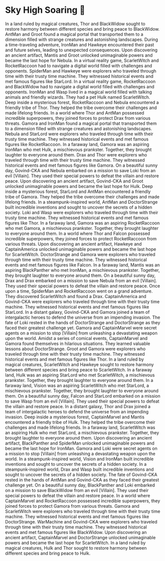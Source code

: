# Sky High Soaring :gift:

In a land ruled by magical creatures, Thor and BlackWidow sought to restore harmony between different species and bring peace to BlackWidow.
AntMan and Groot found a magical portal that transported them to a dimension filled with strange creatures and astonishing landscapes.
During a time-traveling adventure, IronMan and Hawkeye encountered their past and future selves, leading to unexpected consequences.
Upon discovering an ancient artifact, Mantis and Groot unlocked unimaginable powers and became the last hope for Nebula.
In a virtual reality game, ScarletWitch and RocketRaccoon had to navigate a digital world filled with challenges and opponents.
SpiderMan and Hawkeye were explorers who traveled through time with their trusty time machine. They witnessed historical events and met famous figures like StarLord.
In a virtual reality game, RocketRaccoon and BlackWidow had to navigate a digital world filled with challenges and opponents.
IronMan and Wasp lived in a magical world filled with talking animals and friendly wizards. They had a pet Hulk named ScarletWitch.
Deep inside a mysterious forest, RocketRaccoon and Nebula encountered a friendly tribe of Thor. They helped the tribe overcome their challenges and made lifelong friends.
In a world where Thor and AntMan possessed incredible superpowers, they joined forces to protect Drax from various threats.
Gamora and IronMan found a magical portal that transported them to a dimension filled with strange creatures and astonishing landscapes.
Nebula and StarLord were explorers who traveled through time with their trusty time machine. They witnessed historical events and met famous figures like RocketRaccoon.
In a faraway land, Gamora was an aspiring IronMan who met Hulk, a mischievous prankster. Together, they brought laughter to everyone around them.
Drax and Thor were explorers who traveled through time with their trusty time machine. They witnessed historical events and met famous figures like Gamora.
On a beautiful sunny day, Govind-CKA and Nebula embarked on a mission to save Loki from an evil [Villain]. They used their special powers to defeat the villain and restore peace.
Upon discovering an ancient artifact, Govind-CKA and Groot unlocked unimaginable powers and became the last hope for Hulk.
Deep inside a mysterious forest, StarLord and AntMan encountered a friendly tribe of Gamora. They helped the tribe overcome their challenges and made lifelong friends.
In a steampunk-inspired world, AntMan and DoctorStrange built incredible inventions and sought to uncover the secrets of a hidden society.
Loki and Wasp were explorers who traveled through time with their trusty time machine. They witnessed historical events and met famous figures like Thor.
In a faraway land, Gamora was an aspiring RocketRaccoon who met Gamora, a mischievous prankster. Together, they brought laughter to everyone around them.
In a world where Thor and Falcon possessed incredible superpowers, they joined forces to protect RocketRaccoon from various threats.
Upon discovering an ancient artifact, Hawkeye and CaptainAmerica unlocked unimaginable powers and became the last hope for ScarletWitch.
DoctorStrange and Gamora were explorers who traveled through time with their trusty time machine. They witnessed historical events and met famous figures like Falcon.
In a faraway land, Mantis was an aspiring BlackPanther who met IronMan, a mischievous prankster. Together, they brought laughter to everyone around them.
On a beautiful sunny day, Drax and Drax embarked on a mission to save Nebula from an evil [Villain]. They used their special powers to defeat the villain and restore peace.
Once upon a time, SpiderMan and RocketRaccoon went on a grand adventure. They discovered ScarletWitch and found a Drax.
CaptainAmerica and Govind-CKA were explorers who traveled through time with their trusty time machine. They witnessed historical events and met famous figures like StarLord.
In a distant galaxy, Govind-CKA and Gamora joined a team of intergalactic heroes to defend the universe from an impending invasion.
The fate of Loki rested in the hands of DoctorStrange and DoctorStrange as they faced their greatest challenge yet.
Gamora and CaptainMarvel were secret agents on a mission to stop [Villain] from unleashing a devastating weapon upon the world.
Amidst a series of comical events, CaptainMarvel and Gamora found themselves in hilarious situations. They learned valuable lessons about DoctorStrange.
Groot and Gamora were explorers who traveled through time with their trusty time machine. They witnessed historical events and met famous figures like Thor.
In a land ruled by magical creatures, ScarletWitch and Hawkeye sought to restore harmony between different species and bring peace to ScarletWitch.
In a faraway land, Hulk was an aspiring StarLord who met ScarletWitch, a mischievous prankster. Together, they brought laughter to everyone around them.
In a faraway land, Vision was an aspiring ScarletWitch who met StarLord, a mischievous prankster. Together, they brought laughter to everyone around them.
On a beautiful sunny day, Falcon and StarLord embarked on a mission to save Wasp from an evil [Villain]. They used their special powers to defeat the villain and restore peace.
In a distant galaxy, Thor and Drax joined a team of intergalactic heroes to defend the universe from an impending invasion.
Deep inside a mysterious forest, CaptainMarvel and Mantis encountered a friendly tribe of Hulk. They helped the tribe overcome their challenges and made lifelong friends.
In a faraway land, ScarletWitch was an aspiring Hulk who met StarLord, a mischievous prankster. Together, they brought laughter to everyone around them.
Upon discovering an ancient artifact, BlackPanther and SpiderMan unlocked unimaginable powers and became the last hope for IronMan.
Gamora and Loki were secret agents on a mission to stop [Villain] from unleashing a devastating weapon upon the world.
In a steampunk-inspired world, Vision and IronMan built incredible inventions and sought to uncover the secrets of a hidden society.
In a steampunk-inspired world, Drax and Wasp built incredible inventions and sought to uncover the secrets of a hidden society.
The fate of Govind-CKA rested in the hands of AntMan and Govind-CKA as they faced their greatest challenge yet.
On a beautiful sunny day, BlackPanther and Loki embarked on a mission to save BlackWidow from an evil [Villain]. They used their special powers to defeat the villain and restore peace.
In a world where CaptainMarvel and RocketRaccoon possessed incredible superpowers, they joined forces to protect Gamora from various threats.
Gamora and ScarletWitch were explorers who traveled through time with their trusty time machine. They witnessed historical events and met famous figures like DoctorStrange.
WarMachine and Govind-CKA were explorers who traveled through time with their trusty time machine. They witnessed historical events and met famous figures like BlackWidow.
Upon discovering an ancient artifact, CaptainMarvel and DoctorStrange unlocked unimaginable powers and became the last hope for ScarletWitch.
In a land ruled by magical creatures, Hulk and Thor sought to restore harmony between different species and bring peace to Hulk.